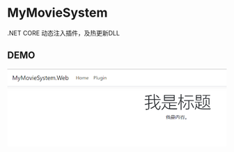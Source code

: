# MyMovieSystem
.NET CORE 动态注入插件，及热更新DLL

## DEMO 
[![Watch the video](https://raw.githubusercontent.com/brucexhe/MyMovieSystem/main/demo.png)](https://raw.githubusercontent.com/brucexhe/MyMovieSystem/main/demo.mp4)
